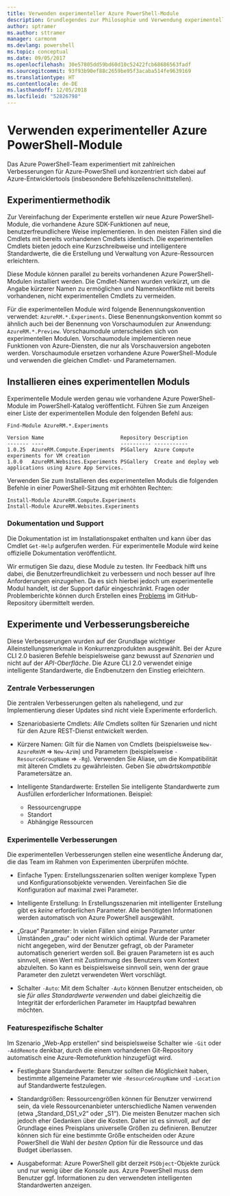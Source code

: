 ```yaml
---
title: Verwenden experimenteller Azure PowerShell-Module
description: Grundlegendes zur Philosophie und Verwendung experimenteller Azure PowerShell-Module.
author: sptramer
ms.author: sttramer
manager: carmonm
ms.devlang: powershell
ms.topic: conceptual
ms.date: 09/05/2017
ms.openlocfilehash: 30e57805dd59bd60d10c52422fcb68686563fadf
ms.sourcegitcommit: 93f93b90ef88c2659be95f3acaba514fe9639169
ms.translationtype: HT
ms.contentlocale: de-DE
ms.lasthandoff: 12/05/2018
ms.locfileid: "52826798"
---
```

# <a name="using-experimental-azure-powershell-modules"></a>Verwenden experimenteller Azure PowerShell-Module

Das Azure PowerShell-Team experimentiert mit zahlreichen Verbesserungen für Azure-PowerShell und konzentriert sich dabei auf Azure-Entwicklertools (insbesondere Befehlszeilenschnittstellen).

## <a name="experimentation-methodology"></a>Experimentiermethodik

Zur Vereinfachung der Experimente erstellen wir neue Azure PowerShell-Module, die vorhandene Azure SDK-Funktionen auf neue, benutzerfreundlichere Weise implementieren. In den meisten Fällen sind die Cmdlets mit bereits vorhandenen Cmdlets identisch. Die experimentellen Cmdlets bieten jedoch eine Kurzschreibweise und intelligentere Standardwerte, die die Erstellung und Verwaltung von Azure-Ressourcen erleichtern.

Diese Module können parallel zu bereits vorhandenen Azure PowerShell-Modulen installiert werden. Die Cmdlet-Namen wurden verkürzt, um die Angabe kürzerer Namen zu ermöglichen und Namenskonflikte mit bereits vorhandenen, nicht experimentellen Cmdlets zu vermeiden.

Für die experimentellen Module wird folgende Benennungskonvention verwendet: `AzureRM.*.Experiments`. Diese Benennungskonvention kommt so ähnlich auch bei der Benennung von Vorschaumodulen zur Anwendung: `AzureRM.*.Preview`. Vorschaumodule unterscheiden sich von experimentellen Modulen. Vorschaumodule implementieren neue Funktionen von Azure-Diensten, die nur als Vorschauversion angeboten werden. Vorschaumodule ersetzen vorhandene Azure PowerShell-Module und verwenden die gleichen Cmdlet- und Parameternamen.

## <a name="how-to-install-an-experimental-module"></a>Installieren eines experimentellen Moduls

Experimentelle Module werden genau wie vorhandene Azure PowerShell-Module im PowerShell-Katalog veröffentlicht. Führen Sie zum Anzeigen einer Liste der experimentellen Module den folgenden Befehl aus:

```powershell-interactive
Find-Module AzureRM.*.Experiments
```

```Output
Version Name                         Repository Description
------- ----                         ---------- -----------
1.0.25  AzureRM.Compute.Experiments  PSGallery  Azure Compute experiments for VM creation
1.0.0   AzureRM.Websites.Experiments PSGallery  Create and deploy web applications using Azure App Services.
```

Verwenden Sie zum Installieren des experimentellen Moduls die folgenden Befehle in einer PowerShell-Sitzung mit erhöhten Rechten:

```powershell-interactive
Install-Module AzureRM.Compute.Experiments
Install-Module AzureRM.Websites.Experiments
```

### <a name="documentation-and-support"></a>Dokumentation und Support

Die Dokumentation ist im Installationspaket enthalten und kann über das Cmdlet `Get-Help` aufgerufen werden. Für experimentelle Module wird keine offizielle Dokumentation veröffentlicht.

Wir ermutigen Sie dazu, diese Module zu testen. Ihr Feedback hilft uns dabei, die Benutzerfreundlichkeit zu verbessern und noch besser auf Ihre Anforderungen einzugehen. Da es sich hierbei jedoch um experimentelle Modul handelt, ist der Support dafür eingeschränkt. Fragen oder Problemberichte können durch Erstellen eines [Problems](https://github.com/Azure/azure-powershell/issues) im GitHub-Repository übermittelt werden.

## <a name="experiments-and-areas-of-improvement"></a>Experimente und Verbesserungsbereiche

Diese Verbesserungen wurden auf der Grundlage wichtiger Alleinstellungsmerkmale in Konkurrenzprodukten ausgewählt. Bei der Azure CLI 2.0 basieren Befehle beispielsweise ganz bewusst auf _Szenarien_ und nicht auf der _API-Oberfläche_.
Die Azure CLI 2.0 verwendet einige intelligente Standardwerte, die Endbenutzern den Einstieg erleichtern.

### <a name="core-improvements"></a>Zentrale Verbesserungen

Die zentralen Verbesserungen gelten als naheliegend, und zur Implementierung dieser Updates sind nicht viele Experimente erforderlich.

- Szenariobasierte Cmdlets: <em>Alle</em> Cmdlets sollten für Szenarien und nicht für den Azure REST-Dienst entwickelt werden.

- Kürzere Namen: Gilt für die Namen von Cmdlets (beispielsweise `New-AzureRmVM` => `New-AzVm`) und Parametern (beispielsweise `-ResourceGroupName` => `-Rg`). Verwenden Sie Aliase, um die Kompatibilität mit älteren Cmdlets zu gewährleisten. Geben Sie _abwärtskompatible_ Parametersätze an.

- Intelligente Standardwerte: Erstellen Sie intelligente Standardwerte zum Ausfüllen erforderlicher Informationen. Beispiel: 
  - Ressourcengruppe
  - Standort
  - Abhängige Ressourcen

### <a name="experimental-improvements"></a>Experimentelle Verbesserungen

Die experimentellen Verbesserungen stellen eine wesentliche Änderung dar, die das Team im Rahmen von Experimenten überprüfen möchte.

- Einfache Typen: Erstellungsszenarien sollten weniger komplexe Typen und Konfigurationsobjekte verwenden. Vereinfachen Sie die Konfiguration auf maximal zwei Parameter.

- Intelligente Erstellung: In Erstellungsszenarien mit intelligenter Erstellung gibt es _keine_ erforderlichen Parameter. Alle benötigten Informationen werden automatisch von Azure PowerShell ausgewählt.

- „Graue“ Parameter: In vielen Fällen sind einige Parameter unter Umständen „grau“ oder nicht wirklich optimal. Wurde der Parameter nicht angegeben, wird der Benutzer gefragt, ob der Parameter automatisch generiert werden soll. Bei grauen Parametern ist es auch sinnvoll, einen Wert mit Zustimmung des Benutzers vom Kontext abzuleiten.
  So kann es beispielsweise sinnvoll sein, wenn der graue Parameter den zuletzt verwendeten Wert vorschlägt.

- Schalter `-Auto`: Mit dem Schalter `-Auto` können Benutzer entscheiden, ob sie _für alles Standardwerte verwenden_ und dabei gleichzeitig die Integrität der erforderlichen Parameter im Hauptpfad bewahren möchten.

### <a name="feature-specific-switches"></a>Featurespezifische Schalter

Im Szenario „Web-App erstellen“ sind beispielsweise Schalter wie `-Git` oder `-AddRemote` denkbar, durch die einem vorhandenen Git-Repository automatisch eine Azure-Remotefunktion hinzugefügt wird.

- Festlegbare Standardwerte: Benutzer sollten die Möglichkeit haben, bestimmte allgemeine Parameter wie `-ResourceGroupName` und `-Location` auf Standardwerte festzulegen.

- Standardgrößen: Ressourcengrößen können für Benutzer verwirrend sein, da viele Ressourcenanbieter unterschiedliche Namen verwenden (etwa „Standard\_DS1\_v2“ oder „S1“). Die meisten Benutzer machen sich jedoch eher Gedanken über die Kosten. Daher ist es sinnvoll, auf der Grundlage eines Preisplans universelle Größen zu definieren. Benutzer können sich für eine bestimmte Größe entscheiden oder Azure PowerShell die Wahl der _besten Option_ für die Ressource und das Budget überlassen.

- Ausgabeformat: Azure PowerShell gibt derzeit `PSObject`-Objekte zurück und nur wenig über die Konsole aus. Azure PowerShell muss dem Benutzer ggf. Informationen zu den verwendeten intelligenten Standardwerten anzeigen.
